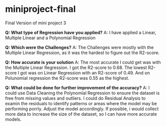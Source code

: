 # miniproject-final
Final Version of mini project 3

**Q: What type of Regression have you applied?**
A: I have applied a Linear, Multiple Linear and a Polynomial Regression

**Q: Which were the Challenges?**
A: The Challenges were mostly with the Multiple Linear Regression, as it was the hardest to figure out the R2-score.

**Q: How accurate is your solution**
A: The most accurate I could get was with the Multiple Linear Regression. I got the R2-score to 0.68. The lowest R2-score I got was on Linear Regression with an R2-score of 0.49. And on Polunomial regression the R2-score was 0.55 as the highest.

**Q: What could be done for further improvement of the accuracy?**
A: I could use Data Cleaning the Polynomial Regression to ensure the dataset is free from missing values and outliers.
I could do Residual Analysis to examin the residuals to identify patterns or areas where the model may be performing porrly. Adjust the model accordingly.
If possible, i would collect more data to increase the size of the dataset, so I can have more accurate models.
